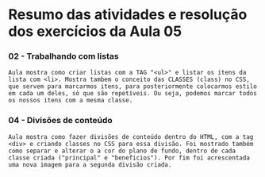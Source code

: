 # Resumo das atividades e resolução dos exercícios da Aula 05 #

### 02 - Trabalhando com listas ###
    Aula mostra como criar listas com a TAG "<ul>" e listar os itens da lista com <li>. Mostra tambem o conceito das CLASSES (class) no CSS, que servem para marcarmos itens, para posteriormente colocarmos estilo em cada um deles, só que são repetíveis. Ou seja, podemos marcar todos os nossos itens com a mesma classe.


### 04 - Divisões de conteúdo ###
    Aula mostra como fazer divisões de conteúdo dentro do HTML, com a tag <div> e criando classes no CSS para essa divisão. Foi mostrado também como separar e alterar o a cor do plano de fundo, dentro de cada classe criada ("principal" e "beneficios"). Por fim foi acrescentada uma nova imagem para a segunda divisão criada.